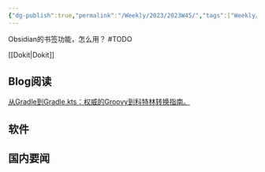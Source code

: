 ```yaml
---
{"dg-publish":true,"permalink":"/Weekly/2023/2023W45/","tags":["Weekly/2023/W28"],"noteIcon":""}
---
```




Obsidian的书签功能，怎么用？ #TODO 

[[Dokit\|Dokit]]

## Blog阅读

[从Gradle到Gradle.kts：权威的Groovy到科特林转换指南。](https://blog.davthecoder.com/from-gradle-to-gradle-kts-the-definitive-groovy-to-kotlin-conversion-guide-b3437c656ff7)
## 软件



## 国内要闻

